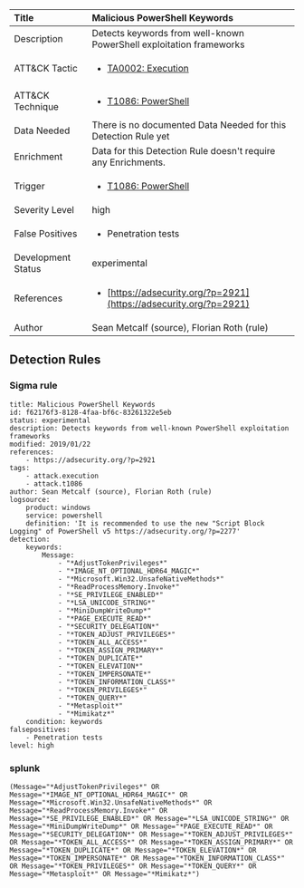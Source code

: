 | Title                | Malicious PowerShell Keywords                                                                                                                                                 |
|:---------------------|:------------------------------------------------------------------------------------------------------------------------------------------------------------|
| Description          | Detects keywords from well-known PowerShell exploitation frameworks                                                                                                                                           |
| ATT&amp;CK Tactic    |  <ul><li>[TA0002: Execution](https://attack.mitre.org/tactics/TA0002)</li></ul>  |
| ATT&amp;CK Technique | <ul><li>[T1086: PowerShell](https://attack.mitre.org/techniques/T1086)</li></ul>  |
| Data Needed          |  There is no documented Data Needed for this Detection Rule yet  |
| Enrichment           |  Data for this Detection Rule doesn't require any Enrichments.  |
| Trigger              | <ul><li>[T1086: PowerShell](../Triggers/T1086.md)</li></ul>  |
| Severity Level       | high |
| False Positives      | <ul><li>Penetration tests</li></ul>  |
| Development Status   | experimental |
| References           | <ul><li>[https://adsecurity.org/?p=2921](https://adsecurity.org/?p=2921)</li></ul>  |
| Author               | Sean Metcalf (source), Florian Roth (rule) |


## Detection Rules

### Sigma rule

```
title: Malicious PowerShell Keywords
id: f62176f3-8128-4faa-bf6c-83261322e5eb
status: experimental
description: Detects keywords from well-known PowerShell exploitation frameworks
modified: 2019/01/22
references:
    - https://adsecurity.org/?p=2921
tags:
    - attack.execution
    - attack.t1086
author: Sean Metcalf (source), Florian Roth (rule)
logsource:
    product: windows
    service: powershell
    definition: 'It is recommended to use the new "Script Block Logging" of PowerShell v5 https://adsecurity.org/?p=2277'
detection:
    keywords:
        Message:
            - "*AdjustTokenPrivileges*"
            - "*IMAGE_NT_OPTIONAL_HDR64_MAGIC*"
            - "*Microsoft.Win32.UnsafeNativeMethods*"
            - "*ReadProcessMemory.Invoke*"
            - "*SE_PRIVILEGE_ENABLED*"
            - "*LSA_UNICODE_STRING*"
            - "*MiniDumpWriteDump*"
            - "*PAGE_EXECUTE_READ*"
            - "*SECURITY_DELEGATION*"
            - "*TOKEN_ADJUST_PRIVILEGES*"
            - "*TOKEN_ALL_ACCESS*"
            - "*TOKEN_ASSIGN_PRIMARY*"
            - "*TOKEN_DUPLICATE*"
            - "*TOKEN_ELEVATION*"
            - "*TOKEN_IMPERSONATE*"
            - "*TOKEN_INFORMATION_CLASS*"
            - "*TOKEN_PRIVILEGES*"
            - "*TOKEN_QUERY*"
            - "*Metasploit*"
            - "*Mimikatz*"
    condition: keywords
falsepositives:
    - Penetration tests
level: high

```





### splunk
    
```
(Message="*AdjustTokenPrivileges*" OR Message="*IMAGE_NT_OPTIONAL_HDR64_MAGIC*" OR Message="*Microsoft.Win32.UnsafeNativeMethods*" OR Message="*ReadProcessMemory.Invoke*" OR Message="*SE_PRIVILEGE_ENABLED*" OR Message="*LSA_UNICODE_STRING*" OR Message="*MiniDumpWriteDump*" OR Message="*PAGE_EXECUTE_READ*" OR Message="*SECURITY_DELEGATION*" OR Message="*TOKEN_ADJUST_PRIVILEGES*" OR Message="*TOKEN_ALL_ACCESS*" OR Message="*TOKEN_ASSIGN_PRIMARY*" OR Message="*TOKEN_DUPLICATE*" OR Message="*TOKEN_ELEVATION*" OR Message="*TOKEN_IMPERSONATE*" OR Message="*TOKEN_INFORMATION_CLASS*" OR Message="*TOKEN_PRIVILEGES*" OR Message="*TOKEN_QUERY*" OR Message="*Metasploit*" OR Message="*Mimikatz*")
```



